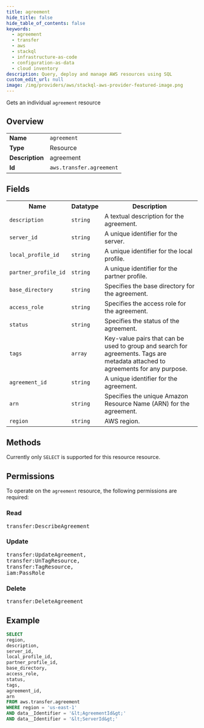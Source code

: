 ```yaml
---
title: agreement
hide_title: false
hide_table_of_contents: false
keywords:
  - agreement
  - transfer
  - aws
  - stackql
  - infrastructure-as-code
  - configuration-as-data
  - cloud inventory
description: Query, deploy and manage AWS resources using SQL
custom_edit_url: null
image: /img/providers/aws/stackql-aws-provider-featured-image.png
---
```

Gets an individual <code>agreement</code> resource

## Overview
<table><tbody>
<tr><td><b>Name</b></td><td><code>agreement</code></td></tr>
<tr><td><b>Type</b></td><td>Resource</td></tr>
<tr><td><b>Description</b></td><td>agreement</td></tr>
<tr><td><b>Id</b></td><td><code>aws.transfer.agreement</code></td></tr>
</tbody></table>

## Fields
<table><tbody>
<tr><th>Name</th><th>Datatype</th><th>Description</th></tr>
<tr><td><code>description</code></td><td><code>string</code></td><td>A textual description for the agreement.</td></tr>
<tr><td><code>server_id</code></td><td><code>string</code></td><td>A unique identifier for the server.</td></tr>
<tr><td><code>local_profile_id</code></td><td><code>string</code></td><td>A unique identifier for the local profile.</td></tr>
<tr><td><code>partner_profile_id</code></td><td><code>string</code></td><td>A unique identifier for the partner profile.</td></tr>
<tr><td><code>base_directory</code></td><td><code>string</code></td><td>Specifies the base directory for the agreement.</td></tr>
<tr><td><code>access_role</code></td><td><code>string</code></td><td>Specifies the access role for the agreement.</td></tr>
<tr><td><code>status</code></td><td><code>string</code></td><td>Specifies the status of the agreement.</td></tr>
<tr><td><code>tags</code></td><td><code>array</code></td><td>Key-value pairs that can be used to group and search for agreements. Tags are metadata attached to agreements for any purpose.</td></tr>
<tr><td><code>agreement_id</code></td><td><code>string</code></td><td>A unique identifier for the agreement.</td></tr>
<tr><td><code>arn</code></td><td><code>string</code></td><td>Specifies the unique Amazon Resource Name (ARN) for the agreement.</td></tr>
<tr><td><code>region</code></td><td><code>string</code></td><td>AWS region.</td></tr>

</tbody></table>

## Methods
Currently only <code>SELECT</code> is supported for this resource resource.

## Permissions

To operate on the <code>agreement</code> resource, the following permissions are required:

### Read
<pre>
transfer:DescribeAgreement</pre>

### Update
<pre>
transfer:UpdateAgreement,
transfer:UnTagResource,
transfer:TagResource,
iam:PassRole</pre>

### Delete
<pre>
transfer:DeleteAgreement</pre>


## Example
```sql
SELECT
region,
description,
server_id,
local_profile_id,
partner_profile_id,
base_directory,
access_role,
status,
tags,
agreement_id,
arn
FROM aws.transfer.agreement
WHERE region = 'us-east-1'
AND data__Identifier = '&lt;AgreementId&gt;'
AND data__Identifier = '&lt;ServerId&gt;'
```
